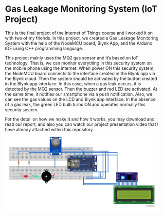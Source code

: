 # Gas Leakage Monitoring System (IoT Project)
This is the final project of the Internet of Things course and I worked it on with two of my friends. In this project, we created a Gas Leakage Monitoring System with the help of the NodeMCU board, Blynk App, and the Arduino IDE using C++ programming language. 

This project mainly uses the MQ2 gas sensor and it’s based on IoT technology. That is, we can monitor everything in this security system on the mobile phone using the internet. When power ON this security system, the NodeMCU board connects to the interface created in the Blynk app via the Blynk cloud. Then the system should be activated by the button created in the Blynk app interface. In this case, when a gas leak occurs, it is detected by the MQ2 sensor. Then the buzzer and red LED are activated. At the same time, it notifies our smartphone via a push notification. Also, we can see the gas values on the LCD and Blynk app interface. In the absence of a gas leak, the green LED bulb turns ON and operates normally this security system.

For the detail on how we make it and how it works, you may download and read our report, and also you can watch our project presentation video that I have already attached within this repository.

![](gassystem.png)
